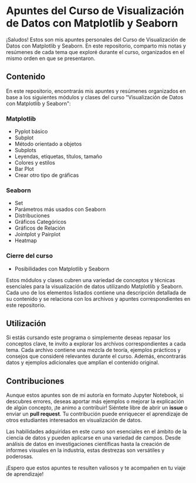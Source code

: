 # Apuntes del Curso de Visualización de Datos con Matplotlib y Seaborn

¡Saludos! Estos son mis apuntes personales del Curso de Visualización de Datos con Matplotlib y Seaborn. En este repositorio, comparto mis notas y resúmenes de cada tema que exploré durante el curso, organizados en el mismo orden en que se presentaron.

## Contenido

En este repositorio, encontrarás mis apuntes y resúmenes organizados en base a los siguientes módulos y clases del curso "Visualización de Datos con Matplotlib y Seaborn":

### Matplotlib

- Pyplot básico
- Subplot
- Método orientado a objetos
- Subplots
- Leyendas, etiquetas, títulos, tamaño
- Colores y estilos
- Bar Plot
- Crear otro tipo de gráficas

### Seaborn

- Set
- Parámetros más usados con Seaborn
- Distribuciones
- Gráficos Categóricos
- Gráficos de Relación
- Jointplot y Pairplot
- Heatmap

### Cierre del curso

- Posibilidades con Matplotlib y Seaborn

Estos módulos y clases cubren una variedad de conceptos y técnicas esenciales para la visualización de datos utilizando Matplotlib y Seaborn. Cada uno de los elementos listados contiene una descripción detallada de su contenido y se relaciona con los archivos y apuntes correspondientes en este repositorio.

## Utilización

Si estás cursando este programa o simplemente deseas repasar los conceptos clave, te invito a explorar los archivos correspondientes a cada tema. Cada archivo contiene una mezcla de teoría, ejemplos prácticos y consejos que consideré relevantes durante el curso. Además, encontrarás datos y ejemplos adicionales que amplían el contenido original.

## Contribuciones

Aunque estos apuntes son de mi autoría en formato Jupyter Notebook, si descubres errores, deseas aportar más ejemplos o mejorar la explicación de algún concepto, ¡te animo a contribuir! Siéntete libre de abrir un **issue** o enviar un **pull request**. Tu contribución puede enriquecer el aprendizaje de otros estudiantes interesados en visualización de datos.

Las habilidades adquiridas en este curso son esenciales en el ámbito de la ciencia de datos y pueden aplicarse en una variedad de campos. Desde análisis de datos en investigaciones científicas hasta la creación de informes visuales en la industria, estas destrezas son versátiles y poderosas.

¡Espero que estos apuntes te resulten valiosos y te acompañen en tu viaje de aprendizaje!
